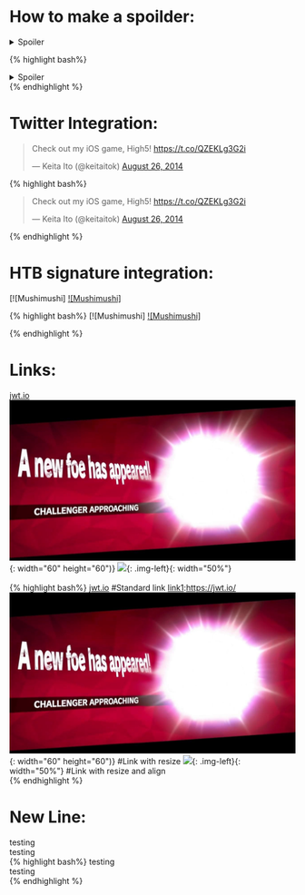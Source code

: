How to make a spoilder:
=======================
<details>
    <summary>Spoiler</summary>
    Something small enough to escape casual notice.
</details>

{% highlight bash%}
<details>
    <summary>Spoiler</summary>
    Something small enough to escape casual notice.
</details>
{% endhighlight %}

Twitter Integration:
=====================
<blockquote class="twitter-tweet" data-lang="en"><p lang="en" dir="ltr">Check out my iOS game, High5! <a href="https://t.co/QZEKLg3G2i">https://t.co/QZEKLg3G2i</a></p>&mdash; Keita Ito (@keitaitok) <a href="https://twitter.com/keitaitok/status/504110217940836353">August 26, 2014</a></blockquote><script async="" src="//platform.twitter.com/widgets.js" charset="utf-8"></script>
{% highlight bash%}
<blockquote class="twitter-tweet" data-lang="en"><p lang="en" dir="ltr">Check out my iOS game, High5! <a href="https://t.co/QZEKLg3G2i">https://t.co/QZEKLg3G2i</a></p>&mdash; Keita Ito (@keitaitok) <a href="https://twitter.com/keitaitok/status/504110217940836353">August 26, 2014</a></blockquote><script async="" src="//platform.twitter.com/widgets.js" charset="utf-8"></script>
{% endhighlight %}

HTB signature integration:
==========================    
[![Mushimushi][<script src="https://www.hackthebox.eu/badge/60476"></script>](https://www.hackthebox.eu/home/users/profile/60476)
[![Mushimushi]<script src="https://www.hackthebox.eu/badge/60476"></script>](https://www.hackthebox.eu/home/users/profile/60476)
[<script src="https://www.hackthebox.eu/badge/60476"></script>](https://www.hackthebox.eu/home/users/profile/60476)
<script src="https://www.hackthebox.eu/badge/60476"></script>
{% highlight bash%}
[![Mushimushi][<script src="https://www.hackthebox.eu/badge/60476"></script>](https://www.hackthebox.eu/home/users/profile/60476)
[![Mushimushi]<script src="https://www.hackthebox.eu/badge/60476"></script>](https://www.hackthebox.eu/home/users/profile/60476)
[<script src="https://www.hackthebox.eu/badge/60476"></script>](https://www.hackthebox.eu/home/users/profile/60476)
<script src="https://www.hackthebox.eu/badge/60476"></script>
{% endhighlight %}

Links:
======
[jwt.io][link1] 
![](/images/new-foe/new-foe.jpg){: width="60" height="60")} 
![](/images/new-foe/Jerry.png){: .img-left}{: width="50%"}  
<BR CLEAR="left">
{% highlight bash%}
[jwt.io][link1] #Standard link
[link1]:https://jwt.io/
![](/images/new-foe/new-foe.jpg){: width="60" height="60")} #Link with resize
![](/images/new-foe/Jerry.png){: .img-left}{: width="50%"}  #Link with resize and align
<BR CLEAR="left">
{% endhighlight %}
    
New Line:
==========
testing <br/> testing
<br/>
{% highlight bash%}
testing <br/> testing
<br/>
{% endhighlight %}


[link1]:https://jwt.io/
